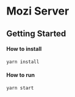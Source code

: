 # Mozi Server

## Getting Started

#### How to install
```
yarn install
```

#### How to run
```
yarn start
```

